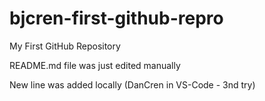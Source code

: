 # bjcren-first-github-repro
My First GitHub Repository

README.md file was just edited manually

New line was added locally (DanCren in VS-Code - 3nd try)
